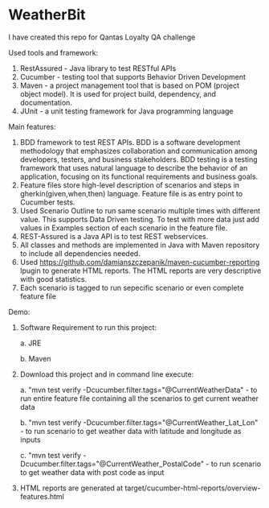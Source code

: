 # WeatherBit
I have created this repo for Qantas Loyalty QA challenge

Used tools and framework:
1. RestAssured - Java library to test RESTful APIs
2. Cucumber - testing tool that supports Behavior Driven Development
3. Maven - a project management tool that is based on POM (project object model). It is used for project build, dependency, and documentation.
4. JUnit - a unit testing framework for Java programming language

Main features:
1. BDD framework to test REST APIs. BDD is a software development methodology that emphasizes collaboration and communication among developers, testers, and business stakeholders. BDD testing is a testing framework that uses natural language to describe the behavior of an application, focusing on its functional requirements and business goals.
2. Feature files store high-level description of scenarios and steps in gherkin(given,when,then) language. Feature file is as entry point to Cucumber tests.
3. Used Scenario Outline to run same scenario multiple times with different value. This supports Data Driven testing. To test with more data just add values in Examples section of each scenario in the feature file.
4. REST-Assured is a Java API is to test REST webservices. 
5. All classes and methods are implemented in Java with Maven repository to include all dependencies needed.
6. Used https://github.com/damianszczepanik/maven-cucumber-reporting lpugin to generate HTML reports. The HTML reports are very descriptive with good statistics.
7. Each scenario is tagged to run sepecific scenario or even complete feature file

Demo:
1. Software Requirement to run this project:
    
   a. JRE
   
   b. Maven
2. Download this project and in command line execute:
   
   a. "mvn test verify -Dcucumber.filter.tags="@CurrentWeatherData"  - to run entire feature file containing all the scenarios to get current weather data
   
   b. "mvn test verify -Dcucumber.filter.tags="@CurrentWeather_Lat_Lon" - to run scenario to get weather data with latitude and longitude as inputs
   
   c. "mvn test verify -Dcucumber.filter.tags="@CurrentWeather_PostalCode" - to run scenario to get weather data with post code as input
3. HTML reports are generated at target/cucumber-html-reports/overview-features.html
   
